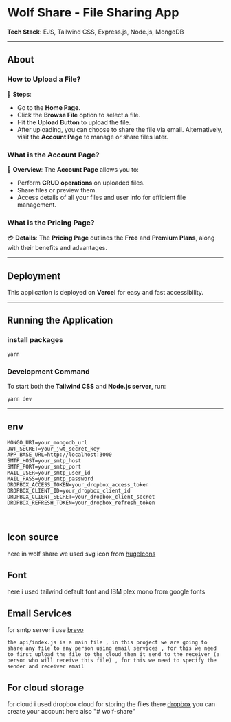 # Wolf Share - File Sharing App

**Tech Stack**: EJS, Tailwind CSS, Express.js, Node.js, MongoDB

---

## About

### How to Upload a File?
📂 **Steps**:
- Go to the **Home Page**.
- Click the **Browse File** option to select a file.
- Hit the **Upload Button** to upload the file.
- After uploading, you can choose to share the file via email. Alternatively, visit the **Account Page** to manage or share files later.

### What is the Account Page?
👤 **Overview**:
The **Account Page** allows you to:
- Perform **CRUD operations** on uploaded files.
- Share files or preview them.
- Access details of all your files and user info for efficient file management.

### What is the Pricing Page?
💳 **Details**:
The **Pricing Page** outlines the **Free** and **Premium Plans**, along with their benefits and advantages.

---

## Deployment

This application is deployed on **Vercel** for easy and fast accessibility.

---

## Running the Application

### install packages
```
yarn
```
### Development Command
To start both the **Tailwind CSS** and **Node.js server**, run:
```bash
yarn dev
```

---
## env
```PORT=your_port | 3000
MONGO_URI=your_mongodb_url
JWT_SECRET=your_jwt_secret_key
APP_BASE_URL=http://localhost:3000
SMTP_HOST=your_smtp_host
SMTP_PORT=your_smtp_port
MAIL_USER=your_smtp_user_id
MAIL_PASS=your_smtp_password
DROPBOX_ACCESS_TOKEN=your_dropbox_access_token
DROPBOX_CLIENT_ID=your_dropbox_client_id
DROPBOX_CLIENT_SECRET=your_dropbox_client_secret
DROPBOX_REFRESH_TOKEN=your_dropbox_refresh_token
```


</br>

## Icon source
 here in wolf share we used svg icon from [hugeIcons]("https://hugeicons.com/")


## Font
here i used tailwind default font and IBM plex mono from google fonts

## Email Services
for smtp server i use [brevo]("https://app.brevo.com/")

``
 the api/index.js is a main file , in this project we are going to share any file to any person using email services , for this we need to first upload the file to the cloud then it send to the receiver (a person who will receive this file) , for this we need to specify the sender and receiver email
 ``
## For cloud storage

for cloud i used dropbox cloud for storing the files there [dropbox](https://www.dropbox.com/developers) you can create your account here also
"# wolf-share"
